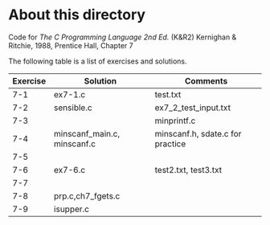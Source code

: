 # About this directory 
Code for _The C Programming Language 2nd Ed._ (K&R2) Kernighan & Ritchie, 1988, Prentice Hall, Chapter 7

The following table is a list of exercises and solutions.

|Exercise|Solution|Comments|
|--------|--------|--------|
|7-1 	 |ex7-1.c 	|test.txt|
|7-2  	 |sensible.c    |ex7_2_test_input.txt|
|7-3     |        	|minprintf.c        |
|7-4     |minscanf_main.c, minscanf.c        	|minscanf.h, sdate.c for practice       |
|7-5     |        	|        |
|7-6     |ex7-6.c|test2.txt, test3.txt|
|7-7     |        	|        |
|7-8     |prp.c,ch7_fgets.c         	|        |
|7-9     |isupper.c	|        |
